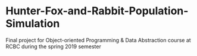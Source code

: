 # Hunter-Fox-and-Rabbit-Population-Simulation
Final project for Object-oriented Programming &amp; Data Abstraction course at RCBC during the spring 2019 semester
